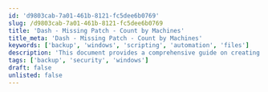 ```yaml
---
id: 'd9803cab-7a01-461b-8121-fc5dee6b0769'
slug: /d9803cab-7a01-461b-8121-fc5dee6b0769
title: 'Dash - Missing Patch - Count by Machines'
title_meta: 'Dash - Missing Patch - Count by Machines'
keywords: ['backup', 'windows', 'scripting', 'automation', 'files']
description: 'This document provides a comprehensive guide on creating an automated backup script for Windows systems. It covers the necessary steps to set up the script, schedule backups, and ensure data integrity. This guide is ideal for users looking to streamline their backup processes and enhance data security.'
tags: ['backup', 'security', 'windows']
draft: false
unlisted: false
---
```



